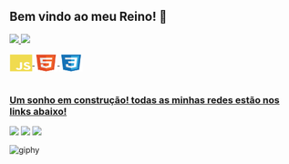 ## Bem vindo ao meu Reino! 🤔

 <div>
   <a href="https://github.com/RePacifico">
   <img height="180em" src="https://github-readme-stats.vercel.app/api?username=RePacifico&show_icons=true&theme=tokyonight&include_all_commits=true&count_private=true"/>
   <img height="180em" src="https://github-readme-stats.vercel.app/api/top-langs/?username=RePacifico&layout=compact&langs_count=6&theme=synthwave"/>

</div>
<div style="display: inline_block"><br>
  <img align="center" alt="Js" height="30" width="40" src="https://raw.githubusercontent.com/devicons/devicon/master/icons/javascript/javascript-plain.svg">
  <img align="center" alt="HTML" height="30" width="40" src="https://raw.githubusercontent.com/devicons/devicon/master/icons/html5/html5-original.svg">
  <img align="center" alt="CSS" height="30" width="40" src="https://raw.githubusercontent.com/devicons/devicon/master/icons/css3/css3-original.svg">
</div>
 
 <br>
 
  ### Um sonho em construção! todas as minhas redes estão nos links abaixo!
 
<div> 
  <a href="https://www.instagram.com/rpacificodev/" target="_blank"><img src="https://img.shields.io/badge/-Instagram-%23E4405F?style=for-the-badge&logo=instagram&logoColor=white" target="_blank"></a>
  <a href = "mailto:rpacificodev@gmail.com"><img src="https://img.shields.io/badge/-Gmail-%23333?style=for-the-badge&logo=gmail&logoColor=white" target="_blank"></a>
  <a href="www.linkedin.com/in/rpacificodev" target="_blank"><img src="https://img.shields.io/badge/-LinkedIn-%230077B5?style=for-the-badge&logo=linkedin&logoColor=white" target="_blank"></a> 
 
 ![giphy](https://user-images.githubusercontent.com/115594174/195217675-a6afc9af-83fa-42e5-86c3-5477c7129e51.gif)

</div>
